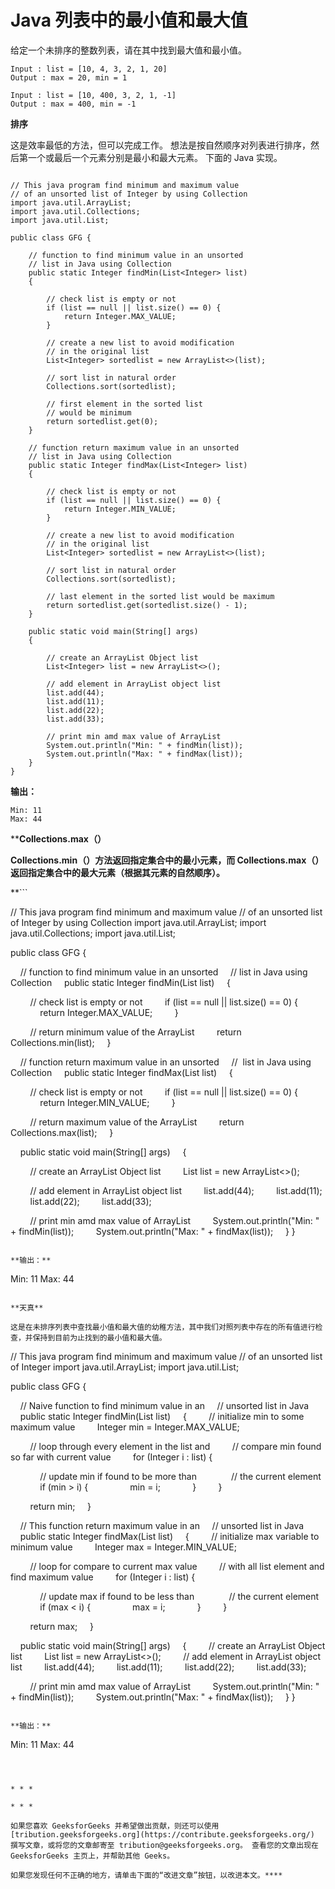 # Java 列表中的最小值和最大值

给定一个未排序的整数列表，请在其中找到最大值和最小值。

```
Input : list = [10, 4, 3, 2, 1, 20]
Output : max = 20, min = 1

Input : list = [10, 400, 3, 2, 1, -1]
Output : max = 400, min = -1

```

**排序**

这是效率最低的方法，但可以完成工作。 想法是按自然顺序对列表进行排序，然后第一个或最后一个元素分别是最小和最大元素。 下面的 Java 实现。

```

// This java program find minimum and maximum value 
// of an unsorted list of Integer by using Collection 
import java.util.ArrayList; 
import java.util.Collections; 
import java.util.List; 

public class GFG { 

    // function to find minimum value in an unsorted 
    // list in Java using Collection 
    public static Integer findMin(List<Integer> list) 
    { 

        // check list is empty or not 
        if (list == null || list.size() == 0) { 
            return Integer.MAX_VALUE; 
        } 

        // create a new list to avoid modification  
        // in the original list 
        List<Integer> sortedlist = new ArrayList<>(list); 

        // sort list in natural order 
        Collections.sort(sortedlist); 

        // first element in the sorted list 
        // would be minimum 
        return sortedlist.get(0); 
    } 

    // function return maximum value in an unsorted 
    // list in Java using Collection 
    public static Integer findMax(List<Integer> list) 
    { 

        // check list is empty or not 
        if (list == null || list.size() == 0) { 
            return Integer.MIN_VALUE; 
        } 

        // create a new list to avoid modification 
        // in the original list 
        List<Integer> sortedlist = new ArrayList<>(list); 

        // sort list in natural order 
        Collections.sort(sortedlist); 

        // last element in the sorted list would be maximum 
        return sortedlist.get(sortedlist.size() - 1); 
    } 

    public static void main(String[] args) 
    { 

        // create an ArrayList Object list 
        List<Integer> list = new ArrayList<>(); 

        // add element in ArrayList object list 
        list.add(44); 
        list.add(11); 
        list.add(22); 
        list.add(33); 

        // print min amd max value of ArrayList 
        System.out.println("Min: " + findMin(list)); 
        System.out.println("Max: " + findMax(list)); 
    } 
} 

```

**输出：**

```
Min: 11
Max: 44
```

 ****Collections.max（）** 

 **Collections.min（）方法返回指定集合中的最小元素，而 Collections.max（）返回指定集合中的最大元素（根据其元素的自然顺序）。**

 **```

// This java program find minimum and maximum value 
// of an unsorted list of Integer by using Collection 
import java.util.ArrayList; 
import java.util.Collections; 
import java.util.List; 

public class GFG { 

    // function to find minimum value in an unsorted 
    // list in Java using Collection 
    public static Integer findMin(List<Integer> list) 
    { 

        // check list is empty or not 
        if (list == null || list.size() == 0) { 
            return Integer.MAX_VALUE; 
        } 

        // return minimum value of the ArrayList 
        return Collections.min(list); 
    } 

    // function return maximum value in an unsorted 
    //  list in Java using Collection 
    public static Integer findMax(List<Integer> list) 
    { 

        // check list is empty or not 
        if (list == null || list.size() == 0) { 
            return Integer.MIN_VALUE; 
        } 

        // return maximum value of the ArrayList 
        return Collections.max(list); 
    } 

    public static void main(String[] args) 
    { 

        // create an ArrayList Object list 
        List<Integer> list = new ArrayList<>(); 

        // add element in ArrayList object list 
        list.add(44); 
        list.add(11); 
        list.add(22); 
        list.add(33); 

        // print min amd max value of ArrayList 
        System.out.println("Min: " + findMin(list)); 
        System.out.println("Max: " + findMax(list)); 
    } 
} 

```

**输出：**

```
Min: 11
Max: 44
```

**天真**

这是在未排序列表中查找最小值和最大值的幼稚方法，其中我们对照列表中存在的所有值进行检查，并保持到目前为止找到的最小值和最大值。

```

// This java program find minimum and maximum value 
// of an unsorted list of Integer 
import java.util.ArrayList; 
import java.util.List; 

public class GFG { 

    // Naive function to find minimum value in an 
    // unsorted list in Java 
    public static Integer findMin(List<Integer> list) 
    { 
        // initialize min to some maximum value 
        Integer min = Integer.MAX_VALUE; 

        // loop through every element in the list and 
        // compare min found so far with current value 
        for (Integer i : list) { 

            // update min if found to be more than  
            // the current element 
            if (min > i) { 
                min = i; 
            } 
        } 

        return min; 
    } 

    // This function return maximum value in an 
    // unsorted list in Java 
    public static Integer findMax(List<Integer> list) 
    { 
        // initialize max variable to minimum value 
        Integer max = Integer.MIN_VALUE; 

        // loop for compare to current max value 
        // with all list element and find maximum value 
        for (Integer i : list) { 

            // update max if found to be less than  
            // the current element 
            if (max < i) { 
                max = i; 
            } 
        } 

        return max; 
    } 

    public static void main(String[] args) 
    { 
        // create an ArrayList Object list 
        List<Integer> list = new ArrayList<>(); 
        // add element in ArrayList object list 
        list.add(44); 
        list.add(11); 
        list.add(22); 
        list.add(33); 

        // print min amd max value of ArrayList 
        System.out.println("Min: " + findMin(list)); 
        System.out.println("Max: " + findMax(list)); 
    } 
} 

```

**输出：**

```
Min: 11
Max: 44
```



* * *

* * *

如果您喜欢 GeeksforGeeks 并希望做出贡献，则还可以使用 [tribution.geeksforgeeks.org](https://contribute.geeksforgeeks.org/) 撰写文章，或将您的文章邮寄至 tribution@geeksforgeeks.org。 查看您的文章出现在 GeeksforGeeks 主页上，并帮助其他 Geeks。

如果您发现任何不正确的地方，请单击下面的“改进文章”按钮，以改进本文。****